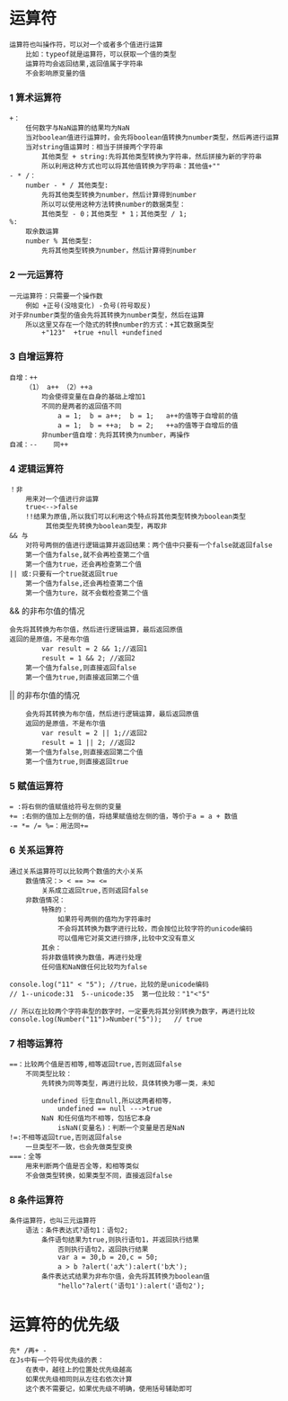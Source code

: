 # 运算符
    运算符也叫操作符，可以对一个或者多个值进行运算
        比如：typeof就是运算符，可以获取一个值的类型
        运算符均会返回结果,返回值属于字符串
        不会影响原变量的值
### 1 算术运算符
    +：
        任何数字与NaN运算的结果均为NaN
        当对boolean值进行运算时，会先将boolean值转换为number类型，然后再进行运算
        当对string值运算时：相当于拼接两个字符串
            其他类型 + string:先将其他类型转换为字符串，然后拼接为新的字符串
            所以利用这种方式也可以将其他值转换为字符串：其他值+""
    - * /：
        number - * / 其他类型:
            先将其他类型转换为number，然后计算得到number
            所以可以使用这种方法转换number的数据类型：
            其他类型 - 0；其他类型 * 1；其他类型 / 1;
    %:
        取余数运算
        number % 其他类型:
            先将其他类型转换为number，然后计算得到number

### 2 一元运算符
    一元运算符：只需要一个操作数
        例如 +正号(没啥变化) -负号(符号取反)
    对于非number类型的值会先将其转换为number类型，然后在运算
        所以这里又存在一个隐式的转换number的方式：+其它数据类型
            +"123"  +true +null +undefined

### 3 自增运算符
    自增：++
        （1） a++ （2）++a
            均会使得变量在自身的基础上增加1
            不同的是两者的返回值不同
                a = 1;  b = a++;  b = 1;   a++的值等于自增前的值
                a = 1;  b = ++a;  b = 2;   ++a的值等于自增后的值
            非number值自增：先将其转换为number，再操作
    自减：--    同++

### 4 逻辑运算符
    ！非
        用来对一个值进行非运算
        true<-->false
        !!结果为原值,所以我们可以利用这个特点将其他类型转换为boolean类型
             其他类型先转换为boolean类型，再取非
    && 与
        对符号两侧的值进行逻辑运算并返回结果：两个值中只要有一个false就返回false
        第一个值为false,就不会再检查第二个值
        第一个值为true，还会再检查第二个值
    || 或:只要有一个true就返回true
        第一个值为false,还会再检查第二个值
        第一个值为ture，就不会载检查第二个值 

&& 的非布尔值的情况

    会先将其转换为布尔值，然后进行逻辑运算，最后返回原值
    返回的是原值，不是布尔值
            var result = 2 && 1;//返回1
            result = 1 && 2; //返回2
        第一个值为false,则直接返回false
        第一个值为true,则直接返回第二个值

|| 的非布尔值的情况

        会先将其转换为布尔值，然后进行逻辑运算，最后返回原值
        返回的是原值，不是布尔值
            var result = 2 || 1;//返回2
            result = 1 || 2; //返回2
        第一个值为false,则直接返回第二个值
        第一个值为true,则直接返回true

### 5 赋值运算符
    = :将右侧的值赋值给符号左侧的变量
    += :右侧的值加上左侧的值，将结果赋值给左侧的值，等价于a = a + 数值
    -= *= /= %=：用法同+=

### 6 关系运算符
    通过关系运算符可以比较两个数值的大小关系
        数值情况：> < == >= <=
            关系成立返回true,否则返回false
        非数值情况：
            特殊的：
                如果符号两侧的值均为字符串时
                不会将其转换为数字进行比较，而会按位比较字符的unicode编码
                可以借用它对英文进行排序,比较中文没有意义
            其余：
            将非数值转换为数值，再进行处理
            任何值和NaN做任何比较均为false

```
console.log("11" < "5"); //true，比较的是unicode编码
// 1--unicode:31  5--unicode:35  第一位比较："1"<"5"

// 所以在比较两个字符串型的数字时，一定要先将其分别转换为数字，再进行比较
console.log(Number("11")>Number("5"));   // true
```

### 7 相等运算符
    ==：比较两个值是否相等,相等返回true,否则返回false
        不同类型比较：
            先转换为同等类型，再进行比较，具体转换为哪一类，未知
            
            undefined 衍生自null,所以这两者相等，
                undefined == null --->true
            NaN 和任何值均不相等，包括它本身
                isNaN(变量名)：判断一个变量是否是NaN
    !=:不相等返回true,否则返回false
        一旦类型不一致，也会先做类型变换
    ===：全等
        用来判断两个值是否全等，和相等类似
        不会做类型转换，如果类型不同，直接返回false

### 8 条件运算符
    条件运算符，也叫三元运算符
        语法：条件表达式?语句1：语句2;
            条件语句结果为true,则执行语句1，并返回执行结果
                否则执行语句2，返回执行结果
                var a = 30,b = 20,c = 50;
                a > b ?alert('a大'):alert('b大');
            条件表达式结果为非布尔值，会先将其转换为boolean值
                "hello"?alert('语句1'):alert('语句2');

# 运算符的优先级
    先* /再+ -
    在Js中有一个符号优先级的表：
        在表中，越往上的位置处优先级越高
        如果优先级相同则从左往右依次计算
        这个表不需要记，如果优先级不明确，使用括号辅助即可
